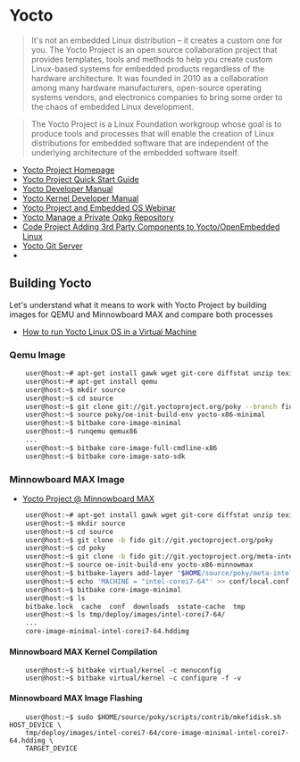 Yocto
==

> It's not an embedded Linux distribution – it creates a custom one for you. The Yocto Project is an open source collaboration project that provides templates, tools and methods to help you create custom Linux-based systems for embedded products regardless of the hardware architecture. It was founded in 2010 as a collaboration among many hardware manufacturers, open-source operating systems vendors, and electronics companies to bring some order to the chaos of embedded Linux development.

> The Yocto Project is a Linux Foundation workgroup whose goal is to produce tools and processes that will enable the creation of Linux distributions for embedded software that are independent of the underlying architecture of the embedded software itself.

- [Yocto Project Homepage](https://www.yoctoproject.org/)
- [Yocto Project Quick Start Guide](http://www.yoctoproject.org/docs/2.0/yocto-project-qs/yocto-project-qs.html)
- [Yocto Developer Manual](http://www.yoctoproject.org/docs/1.6.1/dev-manual/dev-manual.html)
- [Yocto Kernel Developer Manual](http://www.yoctoproject.org/docs/1.6.1/kernel-dev/kernel-dev.html)
- [Yocto Project and Embedded OS Webinar](http://www.intel.com/content/www/us/en/education/university/galileo-university-curricula/yocto-project-and-embedded-os-webinar-replay.html#)
- [Yocto Manage a Private Opkg Repository](http://www.jumpnowtek.com/yocto/Managing-a-private-opkg-repository.html)
- [Code Project Adding 3rd Party Components to Yocto/OpenEmbedded Linux](http://www.codeproject.com/Articles/774826/Adding-rd-party-components-to-Yocto-OpenEmbedded-L)
- [Yocto Git Server](http://git.yoctoproject.org/)
- [](http://www.aosabook.org/en/yocto.html)

## Building Yocto

Let's understand what it means to work with Yocto Project by building images for QEMU and Minnowboard MAX and compare both processes

- [How to run Yocto Linux OS in a Virtual Machine](https://software.intel.com/en-us/articles/how-to-run-yocto-linux-os-in-a-virtual-machine)

### Qemu Image

```sh
    user@host:~# apt-get install gawk wget git-core diffstat unzip texinfo build-essential chrpath
    user@host:~# apt-get install qemu
    user@host:~$ mkdir source
    user@host:~$ cd source
    user@host:~$ git clone git://git.yoctoproject.org/poky --branch fido
    user@host:~$ source poky/oe-init-build-env yocto-x86-minimal
    user@host:~$ bitbake core-image-minimal
    user@host:~$ runqemu qemux86
    ...
    user@host:~$ bitbake core-image-full-cmdline-x86
    user@host:~$ bitbake core-image-sato-sdk
```
### Minnowboard MAX Image

- [Yocto Project @ Minnowboard MAX](http://wiki.minnowboard.org/Yocto_Project)

```sh
    user@host:~# apt-get install gawk wget git-core diffstat unzip texinfo build-essential chrpath
    user@host:~$ mkdir source
    user@host:~$ cd source
    user@host:~$ git clone -b fido git://git.yoctoproject.org/poky
    user@host:~$ cd poky
    user@host:~$ git clone -b fido git://git.yoctoproject.org/meta-intel
    user@host:~$ source oe-init-build-env yocto-x86-minnowmax
    user@host:~$ bitbake-layers add-layer "$HOME/source/poky/meta-intel"
    user@host:~$ echo 'MACHINE = "intel-corei7-64"' >> conf/local.conf
    user@host:~$ bitbake core-image-minimal
    user@host:~$ ls
    bitbake.lock  cache  conf  downloads  sstate-cache  tmp
    user@host:~$ ls tmp/deploy/images/intel-corei7-64/
    ...
    core-image-minimal-intel-corei7-64.hddimg
```

#### Minnowboard MAX Kernel Compilation

```
    user@host:~$ bitbake virtual/kernel -c menuconfig
    user@host:~$ bitbake virtual/kernel -c configure -f -v
```

#### Minnowboard MAX Image Flashing

```
    user@host:~$ sudo $HOME/source/poky/scripts/contrib/mkefidisk.sh HOST_DEVICE \
    tmp/deploy/images/intel-corei7-64/core-image-minimal-intel-corei7-64.hddimg \
    TARGET_DEVICE
```
